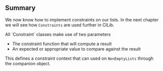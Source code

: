 ## Summary

We now know how to implement constraints on our lists.
In the next chapter we will see how `Constraints` are used further in CILib.

<div class="callout callout-info">
All `Constraint` classes make use of two parameters

- The constraint function that will compute a result
- An expected or appropriate value to compare against the result

This defines a constraint context that can used on `NonEmptyLists` through the companion object.
</div>